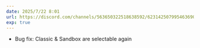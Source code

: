 ```yaml
---
date: 2025/7/22 8:01
url: https://discord.com/channels/563650322518638592/623142507995463690/1396990403294658631
exp: true
---
```

- Bug fix: Classic & Sandbox are selectable again